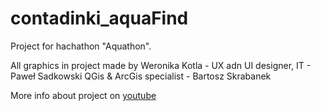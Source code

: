 # contadinki_aquaFind

Project for hachathon "Aquathon".

All graphics in project made by Weronika Kotla - UX adn UI designer,
IT - Paweł Sadkowski 
QGis & ArcGis specialist - Bartosz Skrabanek 

More info about project on [youtube](https://youtu.be/kip5bgfVuCk)

